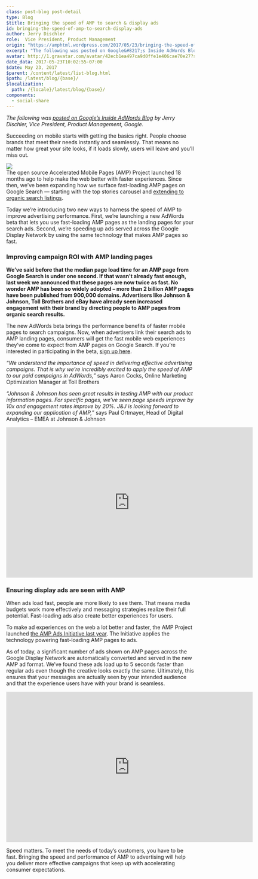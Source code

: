 ```yaml
---
class: post-blog post-detail
type: Blog
$title: Bringing the speed of AMP to search & display ads
id: bringing-the-speed-of-amp-to-search-display-ads
author: Jerry Dischler
role:  Vice President, Product Management
origin: "https://amphtml.wordpress.com/2017/05/23/bringing-the-speed-of-amp-to-search-display-ads/amp/"
excerpt: "The following was posted on Google&#8217;s Inside AdWords Blog by Jerry Dischler, Vice President, Product Management, Google. Succeeding on mobile starts with getting the basics right. People choose brands that meet their needs instantly and seamlessly. That means no matter how great your site looks, if it loads slowly, users will leave and you’ll miss [&#8230;]"
avatar: http://1.gravatar.com/avatar/42ecb1ea497ca9d0ffe1e406cae70e27?s=96&d=identicon&r=G
date_data: 2017-05-23T10:02:55-07:00
$date: May 23, 2017
$parent: /content/latest/list-blog.html
$path: /latest/blog/{base}/
$localization:
  path: /{locale}/latest/blog/{base}/
components:
  - social-share
---
```


<div class="amp-wp-article-content">
<p><em>The following was <a href="https://adwords.googleblog.com/2017/05/bringing-speed-of-amp-to-search-display.html">posted on Google&#8217;s Inside AdWords Blog</a> by Jerry Dischler, Vice President, Product Management, Google.</em></p>
<p>Succeeding on mobile starts with getting the basics right. People choose brands that meet their needs instantly and seamlessly. That means no matter how great your site looks, if it loads slowly, users will leave and you’ll miss out.</p>
<div class="separator"><a href="https://amphtml.files.wordpress.com/2017/05/0cc50-e022130772badwords2bgmn2bblogpost2bgraphics2bmay17_v08-3-01.png" target="_blank" rel="noopener noreferrer"><img src="https://amphtml.files.wordpress.com/2017/05/0cc50-e022130772badwords2bgmn2bblogpost2bgraphics2bmay17_v08-3-01.png?w=660" border="0" /></a></div>
<div class="separator">The open source Accelerated Mobile Pages (AMP) Project launched 18 months ago to help make the web better with faster experiences. Since then, we’ve been expanding how we surface fast-loading AMP pages on Google Search — starting with the top stories carousel and <a title="AMPing up in mobile Search" href="https://blog.google/products/search/amping-up-in-mobile-search/" target="_blank" rel="noopener noreferrer">extending to organic search listings</a>.</p>
<p>Today we’re introducing two new ways to harness the speed of AMP to improve advertising performance. First, we’re launching a new AdWords beta that lets you use fast-loading AMP pages as the landing pages for your search ads. Second, we’re speeding up ads served across the Google Display Network by using the same technology that makes AMP pages so fast.</p></div>
<h3><b>Improving campaign ROI with AMP landing pages</b></h3>
<p><strong>We’ve said before that the median page load time for an AMP page from Google Search is under one second. If that wasn’t already fast enough, last week we announced that these pages are now twice as fast. No wonder AMP has been so widely adopted – more than 2 billion AMP pages have been published from 900,000 domains. Advertisers like Johnson &amp; Johnson, Toll Brothers and eBay have already seen increased engagement with their brand by directing people to AMP pages from organic search results.</strong></p>
<p>The new AdWords beta brings the performance benefits of faster mobile pages to search campaigns. Now, when advertisers link their search ads to AMP landing pages, consumers will get the fast mobile web experiences they&#8217;ve come to expect from AMP pages on Google Search. If you’re interested in participating in the beta, <a href="https://support.google.com/adwords/answer/7399466" target="_blank" rel="noopener noreferrer">sign up here</a>.</p>
<p class="tr_bq" ><i>“We understand the importance of speed in delivering effective advertising campaigns. That is why we&#8217;re incredibly excited to apply the speed of AMP to our paid campaigns in AdWords,&#8221;</i> says ‎Aaron Cocks, Online Marketing Optimization Manager at Toll Brothers</p>
<p class="tr_bq" ><i>“Johnson &amp; Johnson has seen great results in testing AMP with our product information pages. For specific pages, we&#8217;ve seen page speeds improve by 10x and engagement rates improve by 20%. J&amp;J is looking forward to expanding our application of AMP,</i>” says Paul Ortmayer, Head of Digital Analytics &#8211; EMEA at Johnson &amp; Johnson</p>
<center><div class="jetpack-video-wrapper"><iframe class='youtube-player' type='text/html' width='660' height='402' src='https://www.youtube.com/embed/xWXS3LjjqPg?version=3&#038;rel=1&#038;fs=1&#038;autohide=2&#038;showsearch=0&#038;showinfo=1&#038;iv_load_policy=1&#038;wmode=transparent' allowfullscreen='true' style='border:0;'></iframe></div></center>
<h3 ><strong>Ensuring display ads are seen with AMP</strong></h3>
<p >When ads load fast, people are more likely to see them. That means media budgets work more effectively and messaging strategies realize their full potential. Fast-loading ads also create better experiences for users.</p>
<p >To make ad experiences on the web a lot better and faster, the AMP Project launched <a title="Better ads on a faster web." href="https://www.ampproject.org/learn/who-uses-amp/amp-ads/" target="_blank" rel="noopener noreferrer">the AMP Ads Initiative last year</a>. The Initiative applies the technology powering fast-loading AMP pages to ads.</p>
<p >As of today, a significant number of ads shown on AMP pages across the Google Display Network are automatically converted and served in the new AMP ad format. We’ve found these ads load up to 5 seconds faster than regular ads even though the creative looks exactly the same. Ultimately, this ensures that your messages are actually seen by your intended audience and that the experience users have with your brand is seamless.</p>
<center><div class="jetpack-video-wrapper"><iframe class='youtube-player' type='text/html' width='660' height='402' src='https://www.youtube.com/embed/1KTeCJtpo4Q?version=3&#038;rel=1&#038;fs=1&#038;autohide=2&#038;showsearch=0&#038;showinfo=1&#038;iv_load_policy=1&#038;wmode=transparent' allowfullscreen='true' style='border:0;'></iframe></div></center>
<p>Speed matters. To meet the needs of today’s customers, you have to be fast. Bringing the speed and performance of AMP to advertising will help you deliver more effective campaigns that keep up with accelerating consumer expectations.</p>
<p></p><br />  
</div>

